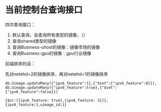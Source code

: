 # 当前控制台查询接口

四次查询接口：

1. 默认查询，会查询所有类型的镜像，（）
2. 查询shared类型的镜像
3. 查询Business-uhost的镜像：镜像市场的镜像
4. 查询Business-gpu的镜像：gpu行业镜像

前端排序的话：

先对netehd=2的镜像排序，再对netehd=1的镜像排序







```
db.Uimage.updateMany({"ipv6_feature":1},{"$set":{"ipv6_feature":0}}),
db.Uimage.updateMany({"ipv6_feature":true},{"$set":{"ipv6_feature":false}})

{$or:[{ipv6_feature: true},{ipv6_feature: 1}]},{ipv6_feature:1,uimage_id:1}
```





